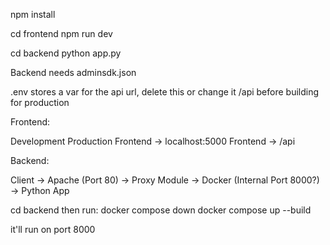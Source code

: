 
npm install 

cd frontend
npm run dev

cd backend
python app.py

Backend needs adminsdk.json 

.env stores a var for the api url, delete this or change it /api before building for production

Frontend: 

Development                     Production
Frontend → localhost:5000       Frontend → /api

Backend: 

Client → Apache (Port 80) → Proxy Module → Docker (Internal Port 8000?) → Python App

cd backend then run: 
docker compose down
docker compose up --build

it'll run on port 8000